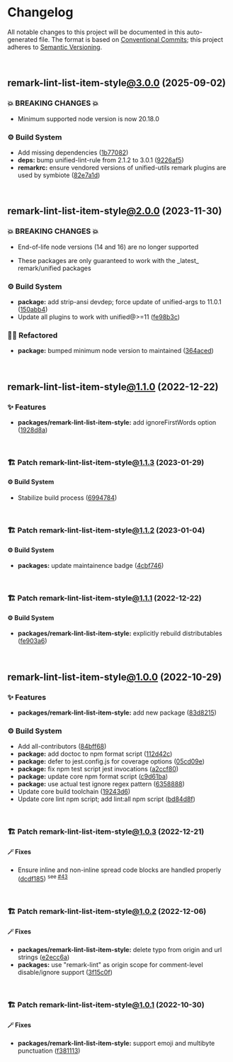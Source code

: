 # Changelog

All notable changes to this project will be documented in this auto-generated
file. The format is based on [Conventional Commits][1];
this project adheres to [Semantic Versioning][2].

<br />

## remark-lint-list-item-style[@3.0.0][3] (2025-09-02)

### 💥 BREAKING CHANGES 💥

- Minimum supported node version is now 20.18.0

### ⚙️ Build System

- Add missing dependencies ([1b77082][4])
- **deps:** bump unified-lint-rule from 2.1.2 to 3.0.1 ([9226af5][5])
- **remarkrc:** ensure vendored versions of unified-utils remark plugins are used by symbiote ([82e7a1d][6])

<br />

## remark-lint-list-item-style[@2.0.0][7] (2023-11-30)

### 💥 BREAKING CHANGES 💥

- End-of-life node versions (14 and 16) are no longer supported

- These packages are only guaranteed to work with the \_latest\_ remark/unified packages

### ⚙️ Build System

- **package:** add strip-ansi devdep; force update of unified-args to 11.0.1 ([150abb4][8])
- Update all plugins to work with unified@>=11 ([fe98b3c][9])

### 🧙🏿 Refactored

- **package:** bumped minimum node version to maintained ([364aced][10])

<br />

## remark-lint-list-item-style[@1.1.0][11] (2022-12-22)

### ✨ Features

- **packages/remark-lint-list-item-style:** add ignoreFirstWords option ([1928d8a][12])

<br />

### 🏗️ Patch remark-lint-list-item-style[@1.1.3][13] (2023-01-29)

#### ⚙️ Build System

- Stabilize build process ([6994784][14])

<br />

### 🏗️ Patch remark-lint-list-item-style[@1.1.2][15] (2023-01-04)

#### ⚙️ Build System

- **packages:** update maintainence badge ([4cbf746][16])

<br />

### 🏗️ Patch remark-lint-list-item-style[@1.1.1][17] (2022-12-22)

#### ⚙️ Build System

- **packages/remark-lint-list-item-style:** explicitly rebuild distributables ([fe903a6][18])

<br />

## remark-lint-list-item-style[@1.0.0][19] (2022-10-29)

### ✨ Features

- **packages/remark-lint-list-item-style:** add new package ([83d8215][20])

### ⚙️ Build System

- Add all-contributors ([84bff68][21])
- **package:** add doctoc to npm format script ([112d42c][22])
- **package:** defer to jest.config.js for coverage options ([05cd09e][23])
- **package:** fix npm test script jest invocations ([a2ccf80][24])
- **package:** update core npm format script ([c9d61ba][25])
- **package:** use actual test ignore regex pattern ([6358888][26])
- Update core build toolchain ([19243d6][27])
- Update core lint npm script; add lint:all npm script ([bd84d8f][28])

<br />

### 🏗️ Patch remark-lint-list-item-style[@1.0.3][29] (2022-12-21)

#### 🪄 Fixes

- Ensure inline and non-inline spread code blocks are handled properly ([dcdf185][30]) <sup>see [#43][31]</sup>

<br />

### 🏗️ Patch remark-lint-list-item-style[@1.0.2][32] (2022-12-06)

#### 🪄 Fixes

- **packages/remark-lint-list-item-style:** delete typo from origin and url strings ([e2ecc6a][33])
- **packages:** use "remark-lint" as origin scope for comment-level disable/ignore support ([3f15c0f][34])

<br />

### 🏗️ Patch remark-lint-list-item-style[@1.0.1][35] (2022-10-30)

#### 🪄 Fixes

- **packages/remark-lint-list-item-style:** support emoji and multibyte punctuation ([f381113][36])

[1]: https://conventionalcommits.org
[2]: https://semver.org
[3]: https://github.com/Xunnamius/unified-utils/compare/remark-lint-list-item-style@2.0.0...remark-lint-list-item-style@3.0.0
[4]: https://github.com/Xunnamius/unified-utils/commit/1b770821fdbbb69487613bf2894f4d926bbfa4ea
[5]: https://github.com/Xunnamius/unified-utils/commit/9226af564dd9642be4f9692ba9c5ad60ce6a1e5f
[6]: https://github.com/Xunnamius/unified-utils/commit/82e7a1d1fac269612b64776bc548f1dafabf37ba
[7]: https://github.com/Xunnamius/unified-utils/compare/remark-lint-list-item-style@1.1.3...remark-lint-list-item-style@2.0.0
[8]: https://github.com/Xunnamius/unified-utils/commit/150abb424fd30e84336ddf8b1f443d75a04c30a1
[9]: https://github.com/Xunnamius/unified-utils/commit/fe98b3c7f06f4356bed713d2edb7d6f7f749617b
[10]: https://github.com/Xunnamius/unified-utils/commit/364aced3f0c8d4e56df8cde24419d13f568cb68f
[11]: https://github.com/Xunnamius/unified-utils/compare/remark-lint-list-item-style@1.0.3...remark-lint-list-item-style@1.1.0
[12]: https://github.com/Xunnamius/unified-utils/commit/1928d8afe28ad5d0a187e6791614aa9879d9352b
[13]: https://github.com/Xunnamius/unified-utils/compare/remark-lint-list-item-style@1.1.2...remark-lint-list-item-style@1.1.3
[14]: https://github.com/Xunnamius/unified-utils/commit/69947844f42e618f336aeeb9af1d6c9f4ee1e82b
[15]: https://github.com/Xunnamius/unified-utils/compare/remark-lint-list-item-style@1.1.1...remark-lint-list-item-style@1.1.2
[16]: https://github.com/Xunnamius/unified-utils/commit/4cbf746b78c3bb369c3b27228ec582c3a3e47c54
[17]: https://github.com/Xunnamius/unified-utils/compare/remark-lint-list-item-style@1.1.0...remark-lint-list-item-style@1.1.1
[18]: https://github.com/Xunnamius/unified-utils/commit/fe903a6cabdd526cd0e711ce8c9ad89e87f8ba89
[19]: https://github.com/Xunnamius/unified-utils/compare/05cd09e0cf13f18fa56f6156516bcf546b1238e6...remark-lint-list-item-style@1.0.0
[20]: https://github.com/Xunnamius/unified-utils/commit/83d82154f670c3154db05f811d0b92b5b17acb26
[21]: https://github.com/Xunnamius/unified-utils/commit/84bff68339c7a742c104c0f2545fe62b28c8b473
[22]: https://github.com/Xunnamius/unified-utils/commit/112d42c6999f758ff618f4e116eb7cf38c09f77c
[23]: https://github.com/Xunnamius/unified-utils/commit/05cd09e0cf13f18fa56f6156516bcf546b1238e6
[24]: https://github.com/Xunnamius/unified-utils/commit/a2ccf801276c84e54d3fc1afaad574f78408d86f
[25]: https://github.com/Xunnamius/unified-utils/commit/c9d61bacbd52bc76b05abd3426474bf0176c3cd9
[26]: https://github.com/Xunnamius/unified-utils/commit/63588887a7377f3ee7488b19c87f1f2bf1faa811
[27]: https://github.com/Xunnamius/unified-utils/commit/19243d623ba14cfd629c5e4632e6a75de508592b
[28]: https://github.com/Xunnamius/unified-utils/commit/bd84d8fc1fb5c4d1828a16a47214a6730f34899a
[29]: https://github.com/Xunnamius/unified-utils/compare/remark-lint-list-item-style@1.0.2...remark-lint-list-item-style@1.0.3
[30]: https://github.com/Xunnamius/unified-utils/commit/dcdf185081bc06d57c69be79f8d5c70e58b9104a
[31]: https://github.com/Xunnamius/unified-utils/issues/43
[32]: https://github.com/Xunnamius/unified-utils/compare/remark-lint-list-item-style@1.0.1...remark-lint-list-item-style@1.0.2
[33]: https://github.com/Xunnamius/unified-utils/commit/e2ecc6ad901c37c60a4e2a433d5d5ce974622d06
[34]: https://github.com/Xunnamius/unified-utils/commit/3f15c0fb647157848e323f66cd56eaf74e590141
[35]: https://github.com/Xunnamius/unified-utils/compare/remark-lint-list-item-style@1.0.0...remark-lint-list-item-style@1.0.1
[36]: https://github.com/Xunnamius/unified-utils/commit/f381113996184a45c1795b620189f6c6c2c4cd89
